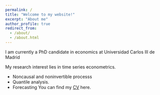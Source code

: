 ```yaml
---
permalink: /
title: "Welcome to my website!"
excerpt: "About me"
author_profile: true
redirect_from: 
  - /about/
  - /about.html
---
```

I am currently a PhD candidate in economics at Universidad Carlos III de Madrid

My research interest lies in time series econometrics.
 * Noncausal and noninvertible processs
 * Quantile analysis.
 * Forecasting 
You can find my <a href="https://drive.google.com/drive/u/0/folders/1WCpCrG9oDFhwCd9abeza80YTReWq997E">CV</a> here.
